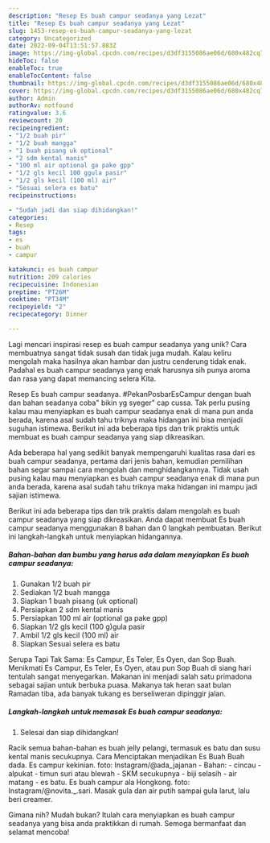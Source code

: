 ```yaml
---
description: "Resep Es buah campur seadanya yang Lezat"
title: "Resep Es buah campur seadanya yang Lezat"
slug: 1453-resep-es-buah-campur-seadanya-yang-lezat
category: Uncategorized
date: 2022-09-04T13:51:57.883Z
image: https://img-global.cpcdn.com/recipes/d3df3155086ae06d/680x482cq70/es-buah-campur-seadanya-foto-resep-utama.jpg
hideToc: false
enableToc: true
enableTocContent: false
thumbnail: https://img-global.cpcdn.com/recipes/d3df3155086ae06d/680x482cq70/es-buah-campur-seadanya-foto-resep-utama.jpg
cover: https://img-global.cpcdn.com/recipes/d3df3155086ae06d/680x482cq70/es-buah-campur-seadanya-foto-resep-utama.jpg
author: Admin
authorAv: notfound
ratingvalue: 3.6
reviewcount: 20
recipeingredient:
- "1/2 buah pir"
- "1/2 buah mangga"
- "1 buah pisang uk optional"
- "2 sdm kental manis"
- "100 ml air optional ga pake gpp"
- "1/2 gls kecil 100 ggula pasir"
- "1/2 gls kecil (100 ml) air"
- "Sesuai selera es batu"
recipeinstructions:

- "Sudah jadi dan siap dihidangkan!"
categories:
- Resep
tags:
- es
- buah
- campur

katakunci: es buah campur 
nutrition: 209 calories
recipecuisine: Indonesian
preptime: "PT26M"
cooktime: "PT34M"
recipeyield: "2"
recipecategory: Dinner

---
```





Lagi mencari inspirasi resep es buah campur seadanya yang unik? Cara membuatnya sangat tidak susah dan tidak juga mudah. Kalau keliru mengolah maka hasilnya akan hambar dan justru cenderung tidak enak. Padahal es buah campur seadanya yang enak harusnya sih punya aroma dan rasa yang dapat memancing selera Kita.





Resep Es buah campur seadanya. #PekanPosbarEsCampur dengan buah dan bahan seadanya coba&#34; bikin yg syeger&#34; cap cussa. Tak perlu pusing kalau mau menyiapkan es buah campur seadanya enak di mana pun anda berada, karena asal sudah tahu triknya maka hidangan ini bisa menjadi suguhan istimewa. Berikut ini ada beberapa tips dan trik praktis untuk membuat es buah campur seadanya yang siap dikreasikan.

Ada beberapa hal yang sedikit banyak mempengaruhi kualitas rasa dari es buah campur seadanya, pertama dari jenis bahan, kemudian pemilihan bahan segar sampai cara mengolah dan menghidangkannya. Tidak usah pusing kalau mau menyiapkan es buah campur seadanya enak di mana pun anda berada, karena asal sudah tahu triknya maka hidangan ini mampu jadi sajian istimewa.






Berikut ini ada beberapa tips dan trik praktis dalam mengolah es buah campur seadanya yang siap dikreasikan. Anda dapat membuat Es buah campur seadanya menggunakan 8 bahan dan 0 langkah pembuatan. Berikut ini langkah-langkah untuk menyiapkan hidangannya.

<!--inarticleads1-->

##### Bahan-bahan dan bumbu yang harus ada dalam menyiapkan Es buah campur seadanya:

1. Gunakan 1/2 buah pir
1. Sediakan 1/2 buah mangga
1. Siapkan 1 buah pisang (uk optional)
1. Persiapkan 2 sdm kental manis
1. Persiapkan 100 ml air (optional ga pake gpp)
1. Siapkan 1/2 gls kecil (100 g)gula pasir
1. Ambil 1/2 gls kecil (100 ml) air
1. Siapkan Sesuai selera es batu


Serupa Tapi Tak Sama: Es Campur, Es Teler, Es Oyen, dan Sop Buah. Menikmati Es Campur, Es Teler, Es Oyen, atau pun Sop Buah di siang hari tentulah sangat menyegarkan. Makanan ini menjadi salah satu primadona sebagai sajian untuk berbuka puasa. Makanya tak heran saat bulan Ramadan tiba, ada banyak tukang es berseliweran dipinggir jalan. 

<!--inarticleads2-->

##### Langkah-langkah untuk memasak Es buah campur seadanya:


1. Selesai dan siap dihidangkan!

Racik semua bahan-bahan es buah jelly pelangi, termasuk es batu dan susu kental manis secukupnya. Cara Menciptakan menjadikan Es Buah Buah dada. Es campur kekinian. foto: Instagram/@ada_jajanan - Bahan: - cincau - alpukat - timun suri atau blewah - SKM secukupnya - biji selasih - air matang - es batu. Es buah campur ala Hongkong. foto: Instagram/@novita._.sari. Masak gula dan air putih sampai gula larut, lalu beri creamer. 

Gimana nih? Mudah bukan? Itulah cara menyiapkan es buah campur seadanya yang bisa anda praktikkan di rumah. Semoga bermanfaat dan selamat mencoba!
